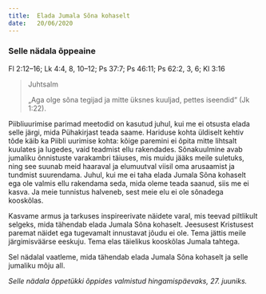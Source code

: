 ```yaml
---
title:  Elada Jumala Sõna kohaselt
date:   20/06/2020
---
```


### Selle nädala õppeaine
Fl 2:12–16; Lk 4:4, 8, 10–12; Ps 37:7; Ps 46:11; Ps 62:2, 3, 6;  Kl 3:16

> <p>Juhtsalm</p>
> „Aga olge sõna tegijad ja mitte üksnes kuuljad, pettes iseendid“ (Jk 1:22).

Piibliuurimise parimad meetodid on kasutud juhul, kui me ei otsusta elada selle järgi, mida Pühakirjast teada saame. Hariduse kohta üldiselt kehtiv tõde käib ka Piibli uurimise kohta: kõige paremini ei õpita mitte lihtsalt kuulates ja lugedes, vaid teadmist ellu rakendades. Sõnakuulmine avab jumaliku õnnistuste varakambri täiuses, mis muidu jääks meile suletuks, ning see suunab meid haaraval ja elumuutval viisil oma arusaamist ja tundmist suurendama. Juhul, kui me ei taha elada Jumala Sõna kohaselt ega ole valmis ellu rakendama seda, mida oleme teada saanud, siis me ei kasva. Ja meie tunnistus halveneb, sest meie elu ei ole sõnadega kooskõlas.

Kasvame armus ja tarkuses inspireerivate näidete varal, mis teevad piltlikult selgeks, mida tähendab elada Jumala Sõna kohaselt. Jeesusest Kristusest paremat näidet ega tugevamalt innustavat jõudu ei ole. Tema jättis meile järgimisväärse eeskuju. Tema elas täielikus kooskõlas Jumala tahtega.

Sel nädalal vaatleme, mida tähendab elada Jumala Sõna kohaselt ja selle jumaliku mõju all.

_Selle nädala õppetükki õppides valmistud hingamispäevaks, 27. juuniks._

